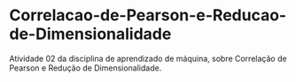 # Correlacao-de-Pearson-e-Reducao-de-Dimensionalidade
Atividade 02 da disciplina de aprendizado de máquina, sobre Correlação de Pearson e Redução de Dimensionalidade. 
